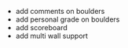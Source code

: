 - add comments on boulders
- add personal grade on boulders
- add scoreboard
- add multi wall support

